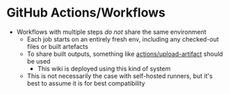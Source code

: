# GitHub Actions/Workflows

- Workflows with multiple steps _do not_ share the same environment
  - Each job starts on an entirely fresh env, including any checked-out files or built artefacts
  - To share built outputs, something like [actions/upload-artifact](https://github.com/actions/upload-artifact)
    should be used
    - This wiki is deployed using this kind of system
  - This is not necessarily the case with self-hosted runners, but it's best to assume it
    is for best compatibility
